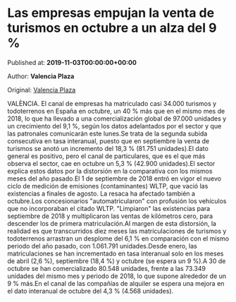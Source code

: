 
# Las empresas empujan la venta de turismos en octubre a un alza del 9 %

Published at: **2019-11-03T00:00:00+00:00**

Author: **Valencia Plaza**

Original: [Valencia Plaza](https://valenciaplaza.com/las-empresas-empujan-la-venta-de-turismos-en-octubre-a-un-alza-del-9-)

VALÈNCIA. El canal de empresas ha matriculado casi 34.000 turismos y todoterrenos en España en octubre, un 40 % más que en el mismo mes de 2018, lo que ha llevado a una comercialización global de 97.000 unidades y un crecimiento del 9,1 %, según los datos adelantados por el sector y que las patronales comunicarán este lunes.Se trata de la segunda subida consecutiva en tasa interanual, puesto que en septiembre la venta de turismos se anotó un incremento del 18,3 % (81.751 unidades).El dato general es positivo, pero el canal de particulares, que es el que más observa el sector, cae en octubre un 5,3 % (42.900 unidades).El sector explica estos datos por la distorsión en la comparativa con los mismos meses del año pasado.El 1 de septiembre de 2018 entró en vigor el nuevo ciclo de medición de emisiones (contaminantes) WLTP, que vació las existencias a finales de agosto. La resaca ha afectado también a octubre.Los concesionarios "automatricularon" con profusión los vehículos que no incorporaban el citado WLTP. "Limpiaron" las existencias para septiembre de 2018 y multiplicaron las ventas de kilómetros cero, para descender los de primera matriculación.Al margen de esta distorsión, la realidad es que transcurridos diez meses las matriculaciones de turismos y todoterrenos arrastran un desplome del 6,1 % en comparación con el mismo periodo del año pasado, con 1.061.791 unidades.Desde enero, las matriculaciones se han incrementado en tasa interanual solo en los meses de abril (2,6 %), septiembre (18,4 %) y octubre (se espera un 9 %).A 30 de octubre se han comercializado 80.548 unidades, frente a las 73.349 unidades del mismo mes y periodo de 2018, lo que supone alrededor de un 9 % más.En el canal de las compañías de alquiler se espera una mejora en el dato interanual de octubre del 4,3 % (4.568 unidades).
